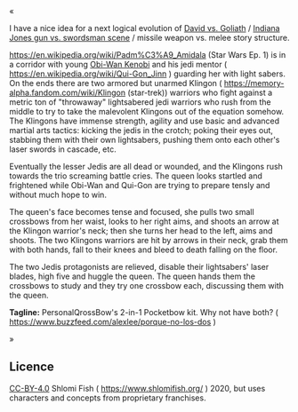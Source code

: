 «

I have a nice idea for a next logical evolution of
[David vs. Goliath](https://www.shlomifish.org/philosophy/philosophy/putting-all-cards-on-the-table-2013/DocBook5/putting-all-cards-on-the-table-2013/david_and_goliath.xhtml) / [Indiana Jones gun vs. swordsman scene](https://www.youtube.com/watch?v=7YyBtMxZgQs) / missile weapon vs. melee story structure.

https://en.wikipedia.org/wiki/Padm%C3%A9_Amidala (Star Wars Ep. 1) is in a corridor with young [Obi-Wan Kenobi](https://starwars.fandom.com/wiki/Obi-Wan_Kenobi) and his jedi mentor ( https://en.wikipedia.org/wiki/Qui-Gon_Jinn ) guarding her with light sabers. On the ends there are two armored but unarmed Klingon ( https://memory-alpha.fandom.com/wiki/Klingon (star-trek)) warriors who fight against a metric ton of "throwaway" lightsabered jedi warriors who rush from the middle to try to take the malevolent Klingons out of the equation somehow. The Klingons have immense strength, agility and use basic and advanced martial arts tactics: kicking the jedis in the crotch; poking their eyes out, stabbing them with their own lightsabers, pushing them onto each other's laser swords in cascade, etc.

Eventually the lesser Jedis are all dead or wounded, and the Klingons rush towards the trio screaming battle cries. The queen looks startled and frightened while Obi-Wan and Qui-Gon are trying to prepare tensly and without much hope to win.

The queen's face becomes tense and focused, she pulls two small crossbows from her waist, looks to her right aims, and shoots an arrow at the Klingon warrior's neck; then she turns her head to the left, aims and shoots. The two Klingons warriors are hit by arrows in their neck, grab them with both hands, fall to their knees and bleed to death falling on the floor.

The two Jedis protagonists are relieved, disable their lightsabers' laser blades, high five and huggle the queen. The queen hands them the crossbows to study and they try one crossbow each, discussing them with the queen.

**Tagline:** PersonalQrossBow's 2-in-1 Pocketbow kit. Why not have both? ( https://www.buzzfeed.com/alexlee/porque-no-los-dos )

»

## Licence

[CC-BY-4.0](https://creativecommons.org/licenses/by/4.0/) Shlomi Fish ( https://www.shlomifish.org/ ) 2020,
but uses characters and concepts from proprietary franchises.
